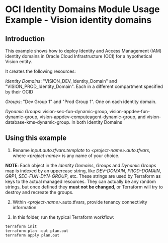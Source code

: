 # OCI Identity Domains Module Usage Example - Vision identity domains
## Introduction

This example shows how to deploy Identity and Access Management (IAM) identity domains in Oracle Cloud Infrastructure (OCI) for a hypothetical Vision entity.

It creates the following resources:

*Identity Domains*: "VISION_DEV_Identity_Domain" and "VISION_PROD_Identity_Domain".  Each in a different compartment specified by their OCID   

*Groups*:  "Dev Group 1" and "Prod Group 1".  One on each identity domain.

*Dynamic Groups*: vision-sec-fun-dynamic-group, vision-appdev-fun-dynamic-group, vision-appdev-computeagent-dynamic-group, and vision-database-kms-dynamic-group.  In both Identity Domains


## Using this example
1. Rename *input.auto.tfvars.template* to *\<project-name\>.auto.tfvars*, where *\<project-name\>* is any name of your choice. 

**NOTE**: Each object in the *Identity Domains*, *Groups* and *Dynamic Groups* map is indexed by an uppercase string, like *DEV-DOMAIN*, *PROD-DOMAIN*, *GRP1*, *SEC-FUN-DYN-GROUP*, etc. These strings are used by Terraform as keys to the actual managed resources. They can actually be any random strings, but once defined they **must not be changed**, or Terraform will try to destroy and recreate the groups.

2. Within *\<project-name\>*.auto.tfvars, provide tenancy connectivity information

3. In this folder, run the typical Terraform workflow:
```
terraform init
terraform plan -out plan.out
terraform apply plan.out
```